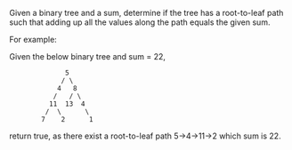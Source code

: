 Given a binary tree and a sum, determine if the tree has a root-to-leaf path such that adding up all the values along the path equals the given sum.

For example:

Given the below binary tree and sum = 22,

~~~
              5
             / \
            4   8
           /   / \
          11  13  4
         /  \      \
        7    2      1
~~~

return true, as there exist a root-to-leaf path 5->4->11->2 which sum is 22.

